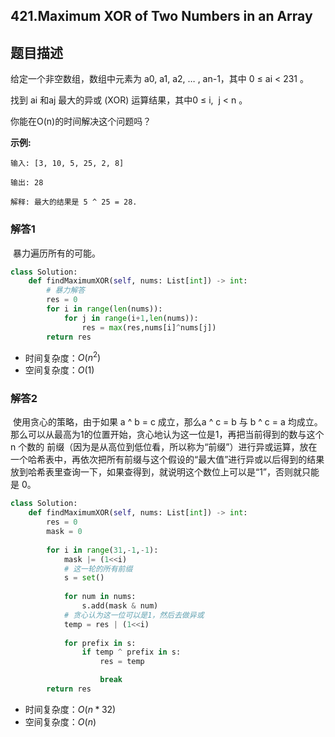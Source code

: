 ## 421.Maximum XOR of Two Numbers in an Array

## 题目描述

给定一个非空数组，数组中元素为 a0, a1, a2, … , an-1，其中 0 ≤ ai < 231 。

找到 ai 和aj 最大的异或 (XOR) 运算结果，其中0 ≤ i,  j < n 。

你能在O(n)的时间解决这个问题吗？

**示例:**

```
输入: [3, 10, 5, 25, 2, 8]

输出: 28

解释: 最大的结果是 5 ^ 25 = 28.
```



### 解答1

​	暴力遍历所有的可能。

```python
class Solution:
    def findMaximumXOR(self, nums: List[int]) -> int:
        # 暴力解答
        res = 0
        for i in range(len(nums)):
            for j in range(i+1,len(nums)):
                res = max(res,nums[i]^nums[j])
        return res
```

- 时间复杂度：$O(n^2)$
- 空间复杂度：$O(1)$	



### 解答2

​	使用贪心的策略，由于如果 a ^ b = c 成立，那么a ^ c = b 与 b ^ c = a 均成立。那么可以从最高为1的位置开始，贪心地认为这一位是1，再把当前得到的数与这个 n 个数的 前缀（因为是从高位到低位看，所以称为“前缀”）进行异或运算，放在一个哈希表中，再依次把所有前缀与这个假设的“最大值”进行异或以后得到的结果放到哈希表里查询一下，如果查得到，就说明这个数位上可以是“1”，否则就只能是 0。

```python
class Solution:
    def findMaximumXOR(self, nums: List[int]) -> int:
        res = 0
        mask = 0
        
        for i in range(31,-1,-1):
            mask |= (1<<i)
            # 这一轮的所有前缀
            s = set()
            
            for num in nums:
                s.add(mask & num)
            # 贪心认为这一位可以是1，然后去做异或
            temp = res | (1<<i)
            
            for prefix in s:
                if temp ^ prefix in s:
                    res = temp

                    break
        return res
```

- 时间复杂度：$O(n*32)$
- 空间复杂度：$O(n)$



